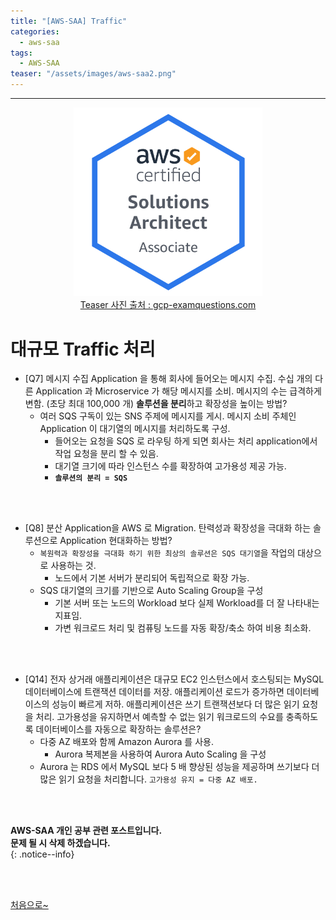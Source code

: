 ```yaml
---
title: "[AWS-SAA] Traffic"
categories:
  - aws-saa
tags:
  - AWS-SAA
teaser: "/assets/images/aws-saa2.png"
---
```

<!-- Created by Chae Seung Min - CarefreeLife
Visit my Programming blog: https://carefreelife98.github.io --> 
---

<div style="text-align: center;">
  <img src="/assets/images/aws-saa.png" alt="aws-saa_Procdess" width="60%" min-width="200px" itemprop="image"><br>
  <a href="https://www.gcp-examquestions.com/course/aws-certified-solutions-architect-associate-saa-c02-actual-exam/">Teaser 사진 출처 : gcp-examquestions.com</a>
</div>

# 대규모 Traffic 처리

- [Q7]
메시지 수집 Application 을 통해 회사에 들어오는 메시지 수집.
수십 개의 다른 Application 과 Microservice 가 해당 메시지를 소비.
메시지의 수는 급격하게 변함. (초당 최대 100,000 개)
**솔루션을 분리**하고 확장성을 높이는 방법?
    - 여러 SQS 구독이 있는 SNS 주제에 메시지를 게시.
    메시지 소비 주체인 Application 이 대기열의 메시지를 처리하도록 구성.
        - 들어오는 요청을 SQS 로 라우팅 하게 되면 회사는 처리 application에서 작업 요청을 분리 할 수 있음.
        - 대기열 크기에 따라 인스턴스 수를 확장하여 고가용성 제공 가능.
        - **`솔루션의 분리 = SQS`**

<br><br>

- [Q8]
분산 Application을 AWS 로 Migration.
탄력성과 확장성을 극대화 하는 솔루션으로 Application 현대화하는 방법?
    - `복원력과 확장성을 극대화 하기 위한 최상의 솔루션은 SQS 대기열`을 작업의 대상으로 사용하는 것.
        - 노드에서 기본 서버가 분리되어 독립적으로 확장 가능.
    - SQS 대기열의 크기를 기반으로 Auto Scaling Group을 구성
        - 기본 서버 또는 노드의 Workload 보다 실제 Workload를 더 잘 나타내는 지표임.
        - 가변 워크로드 처리 및 컴퓨팅 노드를 자동 확장/축소 하여 비용 최소화.

<br><br>

- [Q14]
전자 상거래 애플리케이션은 대규모 EC2 인스턴스에서 호스팅되는 MySQL 데이터베이스에 트랜잭션 데이터를 저장.
애플리케이션 로드가 증가하면 데이터베이스의 성능이 빠르게 저하.
애플리케이션은 쓰기 트랜잭션보다 더 많은 읽기 요청을 처리.
고가용성을 유지하면서 예측할 수 없는 읽기 워크로드의 수요를 충족하도록 데이터베이스를 자동으로 확장하는 솔루션은?
    - 다중 AZ 배포와 함께 Amazon Aurora 를 사용.
        - Aurora 복제본을 사용하여 Aurora Auto Scaling 을 구성
    - Aurora 는 RDS 에서 MySQL 보다 5 배 향상된 성능을 제공하며 쓰기보다 더 많은 읽기 요청을 처리합니다. `고가용성 유지 = 다중 AZ 배포.`

<br><br>






**AWS-SAA 개인 공부 관련 포스트입니다.** <br>
**문제 될 시 삭제 하겠습니다.** <br>
{: .notice--info}


<br><br>

[처음으로~](#)